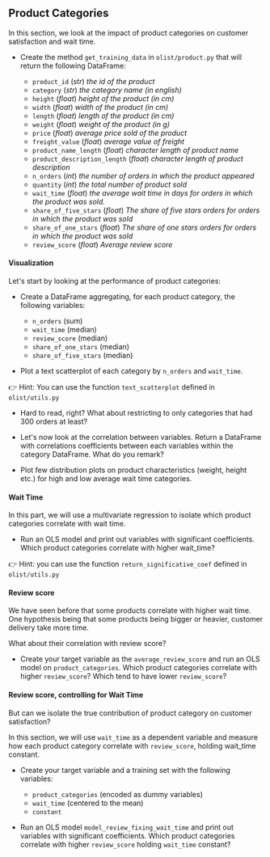 ## Product Categories 

In this section, we look at the impact of product categories on customer satisfaction and wait time. 

- Create the method `get_training_data` in `olist/product.py` that will return the following DataFrame: 

  - `product_id` (_str_) _the id of the product_
  - `category` (_str_) _the category name (in english)_
  - `height` (_float_) _height of the product (in cm)_
  - `width` (_float_) _width of the product (in cm)_
  - `length` (_float_) _length of the product (in cm)_
  - `weight` (_float_) _weight of the product (in g)_
  - `price` (_float_) _average price sold of the product_
  - `freight_value` (_float_) _average value of freight_
  - `product_name_length` (_float_) _character length of product name_
  - `product_description_length` (_float_) _character length of product description_
  - `n_orders` (_int_) _the number of orders in which the product appeared_
  - `quantity` (_int_) _the total number of product sold_
  - `wait_time` (_float_) _the average wait time in days for orders in which the product was sold._
  - `share_of_five_stars` (_float_) _The share of five stars orders for orders in which the product was sold_
  - `share_of_one_stars` (_float_) _The share of one stars orders for orders in which the product was sold_
  - `review_score` (_float_) _Average review score_

#### Visualization

Let's start by looking at the performance of product categories: 

- Create a DataFrame aggregating, for each product category, the following variables: 

  - `n_orders` (sum)
  - `wait_time` (median)
  - `review_score` (median)
  - `share_of_one_stars` (median)
  - `share_of_five_stars` (median)

 - Plot a text scatterplot of each category by `n_orders` and `wait_time`. 
 
👉 Hint: You can use the function `text_scatterplot` defined in `olist/utils.py`

- Hard to read, right? What about restricting to only categories that had 300 orders at least? 

- Let's now look at the correlation between variables. Return a DataFrame with correlations coefficients between each variables within the category DataFrame. What do you remark? 

- Plot few distribution plots on product characteristics (weight, height etc.) for high and low average wait time categories.

#### Wait Time

In this part, we will use a multivariate regression to isolate which product categories correlate with wait time. 

- Run an OLS model and print out variables with significant coefficients. Which product categories correlate with higher wait_time? 

👉 Hint: you can use the function `return_significative_coef` defined in `olist/utils.py`

#### Review score 

We have seen before that some products correlate with higher wait time. One hypothesis being that some products being bigger or heavier, customer delivery take more time. 

What about their correlation with review score? 

- Create your target variable as the `average_review_score` and run an OLS model on `product_categories`. Which product categories correlate with higher `review_score`? Which tend to have lower `review_score`? 

#### Review score, controlling for Wait Time 

But can we isolate the true contribution of product category on customer satisfaction? 

In this section, we will use `wait_time` as a dependent variable and measure how each product category correlate with `review_score`, holding wait_time constant.

- Create your target variable and a training set with the following variables: 

  - `product_categories` (encoded as dummy variables) 
  - `wait_time` (centered to the mean) 
  - `constant`

- Run an OLS model `model_review_fixing_wait_time` and print out variables with significant coefficients. Which product categories correlate with higher `review_score` holding `wait_time` constant?